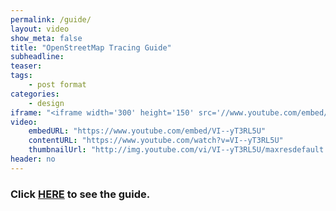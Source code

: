 ```yaml
---
permalink: /guide/
layout: video
show_meta: false
title: "OpenStreetMap Tracing Guide"
subheadline:
teaser: 
tags:
    - post format
categories:
    - design
iframe: "<iframe width='300' height='150' src='//www.youtube.com/embed/VI--yT3RL5U' frameborder='0' allowfullscreen></iframe>"
video:
    embedURL: "https://www.youtube.com/embed/VI--yT3RL5U"
    contentURL: "https://www.youtube.com/watch?v=VI--yT3RL5U"
    thumbnailUrl: "http://img.youtube.com/vi/VI--yT3RL5U/maxresdefault.jpg"
header: no
---
```


### Click [HERE](http://hotosm.github.io/tracing-guides/guide/Indo-Volcanoes.html) to see the guide.